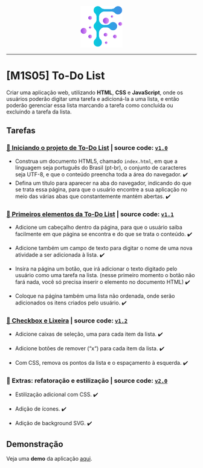 <div align="center">
  <img src="https://github.com/vb-ferreira/fmt-todo-list/blob/main/img/logo-fmt.png?sanitize=true" width="110" height="110"/>
</div>
<hr>

# [M1S05] To-Do List

Criar uma aplicação web, utilizando **HTML**, **CSS** e **JavaScript**, onde os usuários poderão digitar uma tarefa e adicioná-la a uma lista, e então poderão gerenciar essa lista marcando a tarefa como concluída ou excluindo a tarefa da lista.

## Tarefas

### [📌 Iniciando o projeto de To-Do List](https://trello.com/c/miTTOIRu) | source code: [`v1.0`](https://github.com/vb-ferreira/fmt-todo-list/releases/tag/v1.0) 

- Construa um documento HTML5, chamado `index.html`, em que a linguagem seja português do Brasil (pt-br), o conjunto de caracteres seja UTF-8, e que o conteúdo preencha toda a área do navegador. :heavy_check_mark:
- Defina um título para aparecer na aba do navegador, indicando do que se trata essa página, para que o usuário encontre a sua aplicação no meio das várias abas que constantemente mantém abertas. :heavy_check_mark:

### [📌 Primeiros elementos da To-Do List](https://trello.com/c/xSe7DQ1K) | source code: [`v1.1`](https://github.com/vb-ferreira/fmt-todo-list/releases/tag/v1.1)

- Adicione um cabeçalho dentro da página, para que o usuário saiba facilmente em que página se encontra e do que se trata o conteúdo. :heavy_check_mark:

- Adicione também um campo de texto para digitar o nome de uma nova atividade a ser adicionada à lista. :heavy_check_mark:

- Insira na página um botão, que irá adicionar o texto digitado pelo usuário como uma tarefa na lista. (nesse primeiro momento o botão não fará nada, você só precisa inserir o elemento no documento HTML) :heavy_check_mark:

- Coloque na página também uma lista não ordenada, onde serão adicionados os itens criados pelo usuário. :heavy_check_mark:

### [📌 Checkbox e Lixeira](https://trello.com/c/hGxgJqPQ) | source code: [`v1.2`](https://github.com/vb-ferreira/fmt-todo-list/releases/tag/v1.2) 

- Adicione caixas de seleção, uma para cada item da lista. :heavy_check_mark:

- Adicione botões de remover (“x“) para cada item da lista. :heavy_check_mark:

- Com CSS, remova os pontos da lista e o espaçamento à esquerda. :heavy_check_mark:

### 📌 Extras: refatoração e estilização | source code: [`v2.0`]()

- Estilização adicional com CSS. :heavy_check_mark:

- Adição de ícones. :heavy_check_mark:

- Adição de background SVG. :heavy_check_mark:

## Demonstração

Veja uma **demo** da aplicação [aqui](). 

